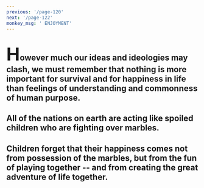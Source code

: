 ```yaml
---
previous: '/page-120'
next: '/page-122'
monkey_msg: ' ENJOYMENT'
---
```


## <span style="font-size:47px;">H</span>owever much our ideas and ideologies may clash, we must remember that nothing is more important for survival and for happiness in life than feelings of understanding and commonness of human purpose.
## All of the nations on earth are acting like spoiled children who are fighting over marbles.
## Children forget that their happiness comes not from possession of the marbles, but from the fun of playing together -- and from creating the great adventure of life together.
